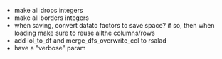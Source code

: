 - make all drops integers
- make all borders integers
- when saving, convert datato factors to save space? if so, then when loading
make sure to reuse allthe columns/rows
- add lol_to_df and merge_dfs_overwrite_col to rsalad
- have a "verbose" param